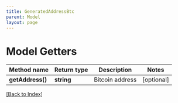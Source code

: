```yaml
---
title: GeneratedAddressBtc
parent: Model
layout: page
---
```


# Model Getters

Method name | Return type | Description | Notes
------------ | ------------- | ------------- | -------------
**getAddress()** | **string** | Bitcoin address | [optional]

[[Back to Index]](../index.md)
